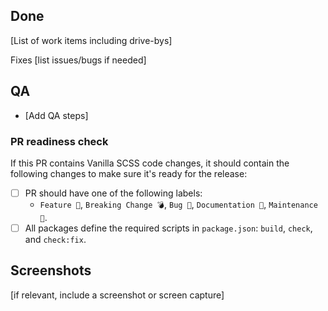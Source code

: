 ## Done

[List of work items including drive-bys]

Fixes [list issues/bugs if needed]

## QA

- [Add QA steps]

### PR readiness check

If this PR contains Vanilla SCSS code changes, it should contain the following changes to make sure it's ready for the release:

- [ ] PR should have one of the following labels:
  - `Feature 🎁`, `Breaking Change 💣`, `Bug 🐛`, `Documentation 📝`, `Maintenance 🔨`.
- [ ] All packages define the required scripts in `package.json`: `build`, `check`, and `check:fix`.

## Screenshots

[if relevant, include a screenshot or screen capture]
